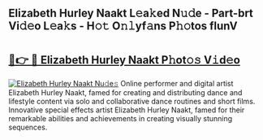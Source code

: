 ## Elizabeth Hurley Naakt L𝚎a𝚔ed N𝚞𝚍e - Part-brt Vi𝚍𝚎o L𝚎a𝚔s - H𝚘𝚝 O𝚗𝚕yf𝚊ns P𝚑𝚘tos flunV

# <h2><a href="http://kfd2fsb.oniu.top/?m=Elizabeth+Hurley+Naakt">🔗👉 🔴 Elizabeth Hurley Naakt P𝚑ot𝚘𝚜 V𝚒d𝚎o</a></h2>

[![Elizabeth Hurley Naakt Nu𝚍e𝚜](https://i.imgur.com/0qMVB7G.gif)](http://kfd2fsb.oniu.top/?m=Elizabeth+Hurley+Naakt)
Online performer and digital artist Elizabeth Hurley Naakt, famed for creating and distributing dance and lifestyle content via solo and collaborative dance routines and short films. Innovative special effects artist Elizabeth Hurley Naakt, famed for their remarkable abilities and achievements in creating visually stunning sequences.  
